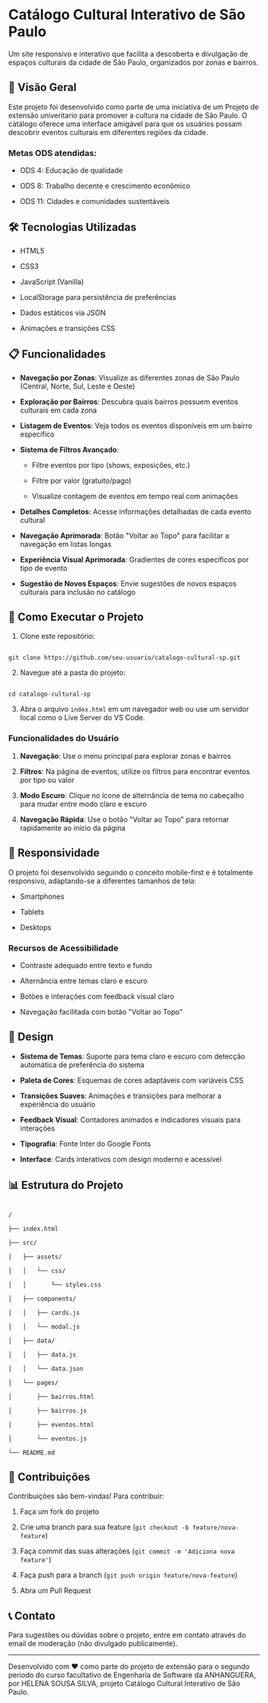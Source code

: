 # Catálogo Cultural Interativo de São Paulo

 

Um site responsivo e interativo que facilita a descoberta e divulgação de espaços culturais da cidade de São Paulo, organizados por zonas e bairros.

 

## 🌟 Visão Geral

 

Este projeto foi desenvolvido como parte de uma iniciativa de um Projeto de extensão univeritario para promover a cultura na cidade de São Paulo. O catálogo oferece uma interface amigável para que os usuários possam descobrir eventos culturais em diferentes regiões da cidade.

 

### Metas ODS atendidas:

- ODS 4: Educação de qualidade

- ODS 8: Trabalho decente e crescimento econômico

- ODS 11: Cidades e comunidades sustentáveis

 

## 🛠️ Tecnologias Utilizadas

 

- HTML5

- CSS3

- JavaScript (Vanilla)

- LocalStorage para persistência de preferências

- Dados estáticos via JSON

- Animações e transições CSS

 

## 📋 Funcionalidades

 

- **Navegação por Zonas**: Visualize as diferentes zonas de São Paulo (Central, Norte, Sul, Leste e Oeste)

- **Exploração por Bairros**: Descubra quais bairros possuem eventos culturais em cada zona

- **Listagem de Eventos**: Veja todos os eventos disponíveis em um bairro específico

- **Sistema de Filtros Avançado**:

  - Filtre eventos por tipo (shows, exposições, etc.)

  - Filtre por valor (gratuito/pago)

  - Visualize contagem de eventos em tempo real com animações

- **Detalhes Completos**: Acesse informações detalhadas de cada evento cultural

- **Navegação Aprimorada**: Botão "Voltar ao Topo" para facilitar a navegação em listas longas

- **Experiência Visual Aprimorada**: Gradientes de cores específicos por tipo de evento

- **Sugestão de Novos Espaços**: Envie sugestões de novos espaços culturais para inclusão no catálogo

 

## 🚀 Como Executar o Projeto

 

1. Clone este repositório:

```

git clone https://github.com/seu-usuario/catalogo-cultural-sp.git

```

 

2. Navegue até a pasta do projeto:

```

cd catalogo-cultural-sp

```

 

3. Abra o arquivo `index.html` em um navegador web ou use um servidor local como o Live Server do VS Code.

 

### Funcionalidades do Usuário

 

1. **Navegação**: Use o menu principal para explorar zonas e bairros

2. **Filtros**: Na página de eventos, utilize os filtros para encontrar eventos por tipo ou valor

3. **Modo Escuro**: Clique no ícone de alternância de tema no cabeçalho para mudar entre modo claro e escuro

4. **Navegação Rápida**: Use o botão "Voltar ao Topo" para retornar rapidamente ao início da página

 

## 📱 Responsividade

 

O projeto foi desenvolvido seguindo o conceito mobile-first e é totalmente responsivo, adaptando-se a diferentes tamanhos de tela:

- Smartphones

- Tablets

- Desktops

 

### Recursos de Acessibilidade

- Contraste adequado entre texto e fundo

- Alternância entre temas claro e escuro

- Botões e interações com feedback visual claro

- Navegação facilitada com botão "Voltar ao Topo"

 

## 🎨 Design

 

- **Sistema de Temas**: Suporte para tema claro e escuro com detecção automática de preferência do sistema

- **Paleta de Cores**: Esquemas de cores adaptáveis com variáveis CSS

- **Transições Suaves**: Animações e transições para melhorar a experiência do usuário

- **Feedback Visual**: Contadores animados e indicadores visuais para interações

- **Tipografia**: Fonte Inter do Google Fonts

- **Interface**: Cards interativos com design moderno e acessível

 

## 📊 Estrutura do Projeto

 

```

/

├── index.html

├── src/

│   ├── assets/

│   │   └── css/

│   │       └── styles.css

│   ├── components/

│   │   ├── cards.js

│   │   └── modal.js

│   ├── data/

│   │   ├── data.js

│   │   └── data.json

│   └── pages/

│       ├── bairros.html

│       ├── bairros.js

│       ├── eventos.html

│       └── eventos.js

└── README.md

```

 

## 🤝 Contribuições

 

Contribuições são bem-vindas! Para contribuir:

 

1. Faça um fork do projeto

2. Crie uma branch para sua feature (`git checkout -b feature/nova-feature`)

3. Faça commit das suas alterações (`git commit -m 'Adiciona nova feature'`)

4. Faça push para a branch (`git push origin feature/nova-feature`)

5. Abra um Pull Request

 

## 📞 Contato

 

Para sugestões ou dúvidas sobre o projeto, entre em contato através do email de moderação (não divulgado publicamente).

 

---

 

Desenvolvido com ❤️ como parte do projeto de extensão para o segundo periodo do curso facultativo de Engenharia de Software da ANHANGUERA, por HELENA SOUSA SILVA, projeto Catálogo Cultural Interativo de São Paulo.